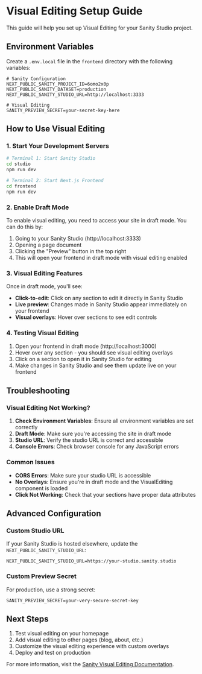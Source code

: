 # Visual Editing Setup Guide

This guide will help you set up Visual Editing for your Sanity Studio project.

## Environment Variables

Create a `.env.local` file in the `frontend` directory with the following variables:

```env
# Sanity Configuration
NEXT_PUBLIC_SANITY_PROJECT_ID=6omo2x0p
NEXT_PUBLIC_SANITY_DATASET=production
NEXT_PUBLIC_SANITY_STUDIO_URL=http://localhost:3333

# Visual Editing
SANITY_PREVIEW_SECRET=your-secret-key-here
```

## How to Use Visual Editing

### 1. Start Your Development Servers

```bash
# Terminal 1: Start Sanity Studio
cd studio
npm run dev

# Terminal 2: Start Next.js Frontend
cd frontend
npm run dev
```

### 2. Enable Draft Mode

To enable visual editing, you need to access your site in draft mode. You can do this by:

1. Going to your Sanity Studio (http://localhost:3333)
2. Opening a page document
3. Clicking the "Preview" button in the top right
4. This will open your frontend in draft mode with visual editing enabled

### 3. Visual Editing Features

Once in draft mode, you'll see:

- **Click-to-edit**: Click on any section to edit it directly in Sanity Studio
- **Live preview**: Changes made in Sanity Studio appear immediately on your frontend
- **Visual overlays**: Hover over sections to see edit controls

### 4. Testing Visual Editing

1. Open your frontend in draft mode (http://localhost:3000)
2. Hover over any section - you should see visual editing overlays
3. Click on a section to open it in Sanity Studio for editing
4. Make changes in Sanity Studio and see them update live on your frontend

## Troubleshooting

### Visual Editing Not Working?

1. **Check Environment Variables**: Ensure all environment variables are set correctly
2. **Draft Mode**: Make sure you're accessing the site in draft mode
3. **Studio URL**: Verify the studio URL is correct and accessible
4. **Console Errors**: Check browser console for any JavaScript errors

### Common Issues

- **CORS Errors**: Make sure your studio URL is accessible
- **No Overlays**: Ensure you're in draft mode and the VisualEditing component is loaded
- **Click Not Working**: Check that your sections have proper data attributes

## Advanced Configuration

### Custom Studio URL

If your Sanity Studio is hosted elsewhere, update the `NEXT_PUBLIC_SANITY_STUDIO_URL`:

```env
NEXT_PUBLIC_SANITY_STUDIO_URL=https://your-studio.sanity.studio
```

### Custom Preview Secret

For production, use a strong secret:

```env
SANITY_PREVIEW_SECRET=your-very-secure-secret-key
```

## Next Steps

1. Test visual editing on your homepage
2. Add visual editing to other pages (blog, about, etc.)
3. Customize the visual editing experience with custom overlays
4. Deploy and test on production

For more information, visit the [Sanity Visual Editing Documentation](https://www.sanity.io/docs/visual-editing/introduction-to-visual-editing). 